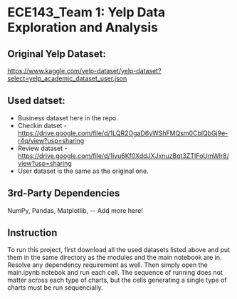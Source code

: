 # ECE143_Team 1: Yelp Data Exploration and Analysis

## Original Yelp Dataset: 
https://www.kaggle.com/yelp-dataset/yelp-dataset?select=yelp_academic_dataset_user.json
## Used datset:
 - Business dataset here in the repo.
 - Checkin datset - https://drive.google.com/file/d/1LQR2OgaD6yWShFMQsm0CblQbGj9e-r4q/view?usp=sharing
 - Review dataset - https://drive.google.com/file/d/1ivu6Kf0XddJXJxnuzBqt3ZTIFoUmWlr8/view?usp=sharing
 - User dataset is the same as the original one.
## 3rd-Party Dependencies

NumPy, Pandas, Matplotlib, -- Add more here!

## Instruction
To run this project, first download all the used datasets listed above and put them in the same directory as the modules and the main notebook are in. Resolve any dependency requirement as well. Then simply open the main.ipynb notebok and run each cell. The sequence of running does not matter across each type of charts, but the cells generating a single type of charts must be run sequencially. 
